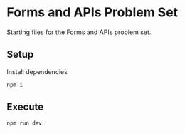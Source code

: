 # Forms and APIs Problem Set

Starting files for the Forms and APIs problem set.

## Setup

Install dependencies

```sh
npm i
```

## Execute

```sh
npm run dev
```